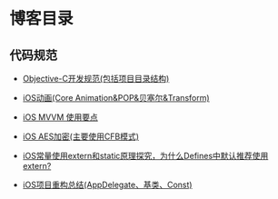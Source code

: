 # 博客目录

## 代码规范 

- [Objective-C开发规范(包括项目目录结构)](https://github.com/LuckyCat7848/Blogs/blob/master/posts/Objective-C%E5%BC%80%E5%8F%91%E8%A7%84%E8%8C%83.md)

- [iOS动画(Core Animation&POP&贝塞尔&Transform)](https://github.com/LuckyCat7848/Blogs/blob/master/posts/iOS%E5%8A%A8%E7%94%BB(Core%20Animation&POP&%E8%B4%9D%E5%A1%9E%E5%B0%94&Transform).md)

- [iOS MVVM 使用要点](https://github.com/LuckyCat7848/Blogs/blob/master/posts/iOS%20MVVM%20%E4%BD%BF%E7%94%A8%E8%A6%81%E7%82%B9.md)

- [iOS AES加密(主要使用CFB模式)](https://github.com/LuckyCat7848/Blogs/blob/master/posts/iOS%20AES%E5%8A%A0%E5%AF%86(%E4%B8%BB%E8%A6%81%E4%BD%BF%E7%94%A8CFB%E6%A8%A1%E5%BC%8F).md)

- [iOS常量使用extern和static原理探究，为什么Defines中默认推荐使用extern?](https://github.com/LuckyCat7848/Blogs/blob/master/posts/iOS%E5%B8%B8%E9%87%8F%E4%BD%BF%E7%94%A8extern%E5%92%8Cstatic%E5%8E%9F%E7%90%86%E6%8E%A2%E7%A9%B6%EF%BC%8C%E4%B8%BA%E4%BB%80%E4%B9%88Defines%E4%B8%AD%E9%BB%98%E8%AE%A4%E6%8E%A8%E8%8D%90%E4%BD%BF%E7%94%A8extern%3F.md)

- [iOS项目重构总结(AppDelegate、基类、Const)](https://github.com/LuckyCat7848/Blogs/blob/master/posts/iOS%E9%A1%B9%E7%9B%AE%E9%87%8D%E6%9E%84%E6%80%BB%E7%BB%93(AppDelegate%E3%80%81%E5%9F%BA%E7%B1%BB%E3%80%81Const).md)
